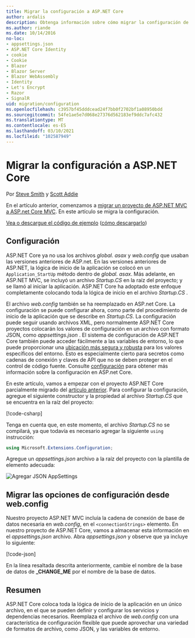```yaml
---
title: Migrar la configuración a ASP.NET Core
author: ardalis
description: Obtenga información sobre cómo migrar la configuración de un proyecto de ASP.NET MVC a un proyecto de MVC de ASP.NET Core.
ms.author: riande
ms.date: 10/14/2016
no-loc:
- appsettings.json
- ASP.NET Core Identity
- cookie
- Cookie
- Blazor
- Blazor Server
- Blazor WebAssembly
- Identity
- Let's Encrypt
- Razor
- SignalR
uid: migration/configuration
ms.openlocfilehash: c3957bf45dddcead24f7bb0f2702bf1a08950bdd
ms.sourcegitcommit: 54fe1ae5e7d068e27376d562183ef9ddc7afc432
ms.translationtype: MT
ms.contentlocale: es-ES
ms.lasthandoff: 03/10/2021
ms.locfileid: "102587949"
---
```

# <a name="migrate-configuration-to-aspnet-core"></a>Migrar la configuración a ASP.NET Core

Por [Steve Smith](https://ardalis.com/) y [Scott Addie](https://scottaddie.com)

En el artículo anterior, comenzamos a [migrar un proyecto de ASP.NET MVC a ASP.net Core MVC](xref:migration/mvc). En este artículo se migra la configuración.

[Vea o descargue el código de ejemplo](https://github.com/dotnet/AspNetCore.Docs/tree/main/aspnetcore/migration/configuration/samples) ([cómo descargarlo](xref:index#how-to-download-a-sample))

## <a name="setup-configuration"></a>Configuración

ASP.NET Core ya no usa los archivos *global. asax* y *web.config* que usaban las versiones anteriores de ASP.net. En las versiones anteriores de ASP.NET, la lógica de inicio de la aplicación se colocó en un `Application_StartUp` método dentro de *global. asax*. Más adelante, en ASP.NET MVC, se incluyó un archivo *Startup.CS* en la raíz del proyecto; y se llamó al iniciar la aplicación. ASP.NET Core ha adoptado este enfoque completamente colocando toda la lógica de inicio en el archivo *Startup.CS* .

El archivo *web.config* también se ha reemplazado en ASP.net Core. La configuración se puede configurar ahora, como parte del procedimiento de inicio de la aplicación que se describe en *Startup.CS*. La configuración puede seguir usando archivos XML, pero normalmente ASP.NET Core proyectos colocarán los valores de configuración en un archivo con formato JSON, como *appsettings.json* . El sistema de configuración de ASP.NET Core también puede acceder fácilmente a las variables de entorno, lo que puede proporcionar una [ubicación más segura y robusta](xref:security/app-secrets) para los valores específicos del entorno. Esto es especialmente cierto para secretos como cadenas de conexión y claves de API que no se deben proteger en el control de código fuente. Consulte [configuración](xref:fundamentals/configuration/index) para obtener más información sobre la configuración en ASP.net Core.

En este artículo, vamos a empezar con el proyecto ASP.NET Core parcialmente migrado del [artículo anterior](xref:migration/mvc). Para configurar la configuración, agregue el siguiente constructor y la propiedad al archivo *Startup.CS* que se encuentra en la raíz del proyecto:

[!code-csharp[](configuration/samples/WebApp1/src/WebApp1/Startup.cs?range=11-16)]

Tenga en cuenta que, en este momento, el archivo *Startup.CS* no se compilará, ya que todavía es necesario agregar la siguiente `using` instrucción:

```csharp
using Microsoft.Extensions.Configuration;
```

Agregue un *appsettings.json* archivo a la raíz del proyecto con la plantilla de elemento adecuada:

![Agregar JSON AppSettings](configuration/_static/add-appsettings-json.png)

## <a name="migrate-configuration-settings-from-webconfig"></a>Migrar las opciones de configuración desde web.config

Nuestro proyecto ASP.NET MVC incluía la cadena de conexión de base de datos necesaria en *web.config*, en el `<connectionStrings>` elemento. En nuestro proyecto de ASP.NET Core, vamos a almacenar esta información en el *appsettings.json* archivo. Abra *appsettings.json* y observe que ya incluye lo siguiente:

[!code-json[](../migration/configuration/samples/WebApp1/src/WebApp1/appsettings.json?highlight=4)]

En la línea resaltada descrita anteriormente, cambie el nombre de la base de datos de **_CHANGE_ME** por el nombre de la base de datos.

## <a name="summary"></a>Resumen

ASP.NET Core coloca toda la lógica de inicio de la aplicación en un único archivo, en el que se pueden definir y configurar los servicios y dependencias necesarios. Reemplaza el archivo de *web.config* con una característica de configuración flexible que puede aprovechar una variedad de formatos de archivo, como JSON, y las variables de entorno.
